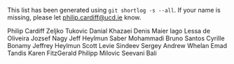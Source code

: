 This list has been generated using `git shortlog -s --all`.
If your name is missing, please let philip.cardiff@ucd.ie know.

Philip Cardiff
Zeljko Tukovic
Danial Khazaei
Denis Maier
Iago Lessa de Oliveira
Jozsef Nagy
Jeff Heylmun
Saber Mohammadi
Bruno Santos
Cyrille Bonamy
Jeffrey Heylmun
Scott Levie
Sindeev Sergey
Andrew Whelan
Emad Tandis
Karen FitzGerald
Philipp Milovic
Seevani Bali
